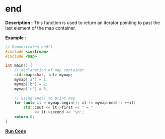# end

**Description :** This function is used to return an iterator pointing to past the last element of the map container. 

**Example** :

```cpp
// Demonstrates end()
#include <iostream> 
#include <map> 
  
int main() { 
    // declaration of map container 
    std::map<char, int> mymap; 
    mymap['a'] = 1; 
    mymap['b'] = 2; 
    mymap['c'] = 3; 
  
    // using end() to print map 
    for (auto it = mymap.begin(); it != mymap.end(); ++it) 
        std::cout << it->first << " = "
             << it->second << '\n'; 
    return 0; 
} 
```
**[Run Code](https://rextester.com/AUMIKR77967)**
